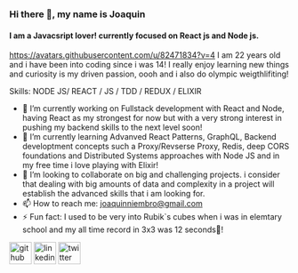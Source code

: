 ### Hi there 👋, my name is Joaquin
#### I am a Javacsript lover! currently focused on React js and Node js.
https://avatars.githubusercontent.com/u/82471834?v=4
I am 22 years old and i have been into coding since i was 14!
I really enjoy learning new things and curiosity is my driven passion, oooh and i also do olympic weigthlifiting!

Skills: NODE JS/ REACT / JS / TDD / REDUX / ELIXIR

- 🔭 I’m currently working on Fullstack development with React and Node, having React as my strongest for now but with a very strong interest in pushing my backend skills to the next level soon! 
- 🌱 I’m currently learning Advanved React Patterns, GraphQL, Backend developtment concepts such a Proxy/Revserse Proxy, Redis, deep CORS foundations and Distributed Systems approaches with Node JS and in my free time i love playing with Elixir! 
- 👯 I’m looking to collaborate on big and challenging projects. i consider that dealing with big amounts of data and complexity in a project will establish the advanced skills that i am looking for. 
- 📫 How to reach me:  joaquinniembro@gmail.com 
- ⚡ Fun fact: I used to be very into Rubik`s cubes when i was in elemtary school and my all time record in 3x3 was 12 seconds🥳! 


[<img src='https://cdn.jsdelivr.net/npm/simple-icons@3.0.1/icons/github.svg' alt='github' height='40'>](https://github.com/https://github.com/Joaquin-Niembro)  [<img src='https://cdn.jsdelivr.net/npm/simple-icons@3.0.1/icons/linkedin.svg' alt='linkedin' height='40'>](https://www.linkedin.com/in/https://mx.linkedin.com/in/joaquin-niembro-bueno-21b693204/)  [<img src='https://cdn.jsdelivr.net/npm/simple-icons@3.0.1/icons/twitter.svg' alt='twitter' height='40'>](https://twitter.com/@BuenoNiembro)  




